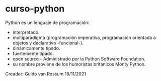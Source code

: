# curso-python

Python es un lenguaje de programación:

- interpretado.
- multiparadigma (programación imperativa, programación orientada a objetos y declarativa -funcional-).
- dinámicamente tipado.
- fuertemente tipado.
- open source - Administrado por la Python Software Foundation.
- su nombre proviene de los humoristas británicos Monty Python.

Creador: Guido van Rossum
18/11/2021
